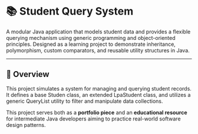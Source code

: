 # 📚 Student Query System

A modular Java application that models student data and provides a flexible querying mechanism using generic programming and object-oriented principles. Designed as a learning project to demonstrate inheritance, polymorphism, custom comparators, and reusable utility structures in Java.

---

## 📌 Overview

This project simulates a system for managing and querying student records. It defines a base Studen class, an extended LpaStudent class, and utilizes a generic QueryList utility to filter and manipulate data collections.

This project serves both as a **portfolio piece** and an **educational resource** for intermediate Java developers aiming to practice real-world software design patterns.
